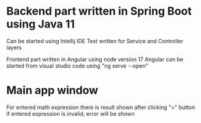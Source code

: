 # Backend part written in Spring Boot using Java 11
Can be started using Intellij IDE
Test written for Service and Controller layers

Frontend part written in Angular using node version 17
Angular can be started from visual studio code using "ng serve --open"


# Main app window
For entered math expression there is result shown after clicking "=" button
if entered expression is invalid, error will be shown
